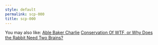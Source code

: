 ```yaml
---
style: default
permalink: scp-000
title: scp-000
---
```

You may also like:
[Able Baker Charlie](http://scp-wiki.net/able-baker-charlie)
[Conservation Of WTF, or Why Does the Rabbit Need Two Brains?](http://scp-wiki.net/conservation-of-wtf)